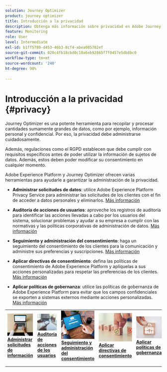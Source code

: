 ```yaml
---
solution: Journey Optimizer
product: journey optimizer
title: Introducción a la privacidad
description: Obtenga más información sobre privacidad en Adobe Journey Optimizer y Adobe Experience Platform.
feature: Monitoring
role: User
level: Intermediate
exl-id: b1ff5780-d453-46b3-8cf4-abea085782ef
source-git-commit: 020c4fb18cbd0c10a6eb92865f7f0457e5db8bc0
workflow-type: tm+mt
source-wordcount: '240'
ht-degree: 90%

---
```


# Introducción a la privacidad {#privacy}

Journey Optimizer es una potente herramienta para recopilar y procesar cantidades sumamente grandes de datos, como por ejemplo, información personal y confidencial. Por eso, la privacidad debe administrarse cuidadosamente.

Además, regulaciones como el RGPD establecen que debe cumplir con requisitos específicos antes de poder utilizar la información de sujetos de datos. Además, estos deben poder modificar su consentimiento en cualquier momento.

Adobe Experience Platform y Journey Optimizer ofrecen varias herramientas para ayudarle a garantizar la administración de la privacidad.

* **Administrar solicitudes de datos**: utilice Adobe Experience Platform Privacy Service para administrar las solicitudes de los clientes con el fin de acceder a datos personales y eliminarlos. [Más información](requests.md)

* **Auditoría de acciones de usuarios**: aproveche los registros de auditoría para identificar las acciones llevadas a cabo por los usuarios del sistema, solucionar problemas y ayudar a su empresa a cumplir con las normativas y las políticas corporativas de administración de datos. [Más información](audit-logs.md)

* **Seguimiento y administración del consentimiento**: haga un seguimiento del consentimiento de los clientes para la comunicación y administre sus preferencias y suscripciones. [Más información](opt-out.md)

* **Aplicar directivas de consentimiento**: defina las políticas de consentimiento de Adobe Experience Platform y aplíquelas a sus acciones personalizadas para respetar las preferencias de los clientes. [Más información](../action/consent.md)

* **Aplicar políticas de gobernanza**: utilice las políticas de gobernanza de Adobe Experience Platform para evitar que los campos confidenciales se exporten a sistemas externos mediante acciones personalizadas. [Más información](../action/action-privacy.md)

<table style="table-layout:fixed"><tr style="border: 0;">
<td>
<a href="requests.md">
<img alt="Posible cliente" src="../assets/do-not-localize/privacy-request.jpeg">
</a>
<div><a href="requests.md"><strong>Administrar solicitudes de información</strong>
</div>
<p>
</td>
<td>
<a href="audit-logs.md">
<img alt="Poco frecuente" src="../assets/do-not-localize/privacy-audit.jpeg">
</a>
<div>
<a href="audit-logs.md"><strong>Auditoría de acciones de los usuarios</strong></a>
</div>
<p></td>
<td>
<a href="opt-out.md">
<img alt="Validación" src="../assets/do-not-localize/privacy-track-consent.jpeg">
</a>
<div>
<a href="opt-out.md"><strong>Seguimiento y administración del consentimiento</strong></a>
</div>
<p>
</td>
<td>
<a href="../action/consent.md">
<img alt="Validación" src="../assets/do-not-localize/privacy-consent-policies.jpeg">
</a>
<div>
<a href="../action/consent.md"><strong>Aplicar directivas de consentimiento</strong></a>
</div>
<p>
</td>
<td>
<a href="../action/action-privacy.md">
<img alt="Validación" src="../assets/do-not-localize/privacy-governance.jpeg">
</a>
<div>
<a href="../action/action-privacy.md"><strong>Aplicar políticas de gobernanza</strong></a>
</div>
<p>
</td>
</tr></table>
